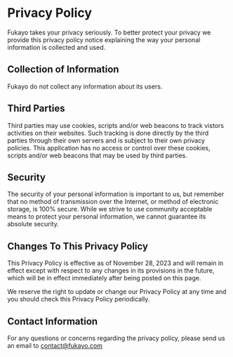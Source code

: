 # Privacy Policy

Fukayo takes your privacy seriously. To better protect your privacy we provide this privacy policy notice explaining the way your personal information is collected and used.


## Collection of Information

Fukayo do not collect any information about its users.  

## Third Parties

Third parties may use cookies, scripts and/or web beacons to track vistors activities on their websites. Such tracking is done directly by the third parties through their own servers and is subject to their own privacy policies. This application has no access or control over these cookies, scripts and/or web beacons that may be used by third parties.

## Security

The security of your personal information is important to us, but remember that no method of transmission over the Internet, or method of electronic storage, is 100% secure. While we strive to use community acceptable means to protect your personal information, we cannot guarantee its absolute security.

## Changes To This Privacy Policy

This Privacy Policy is effective as of November 28, 2023 and will remain in effect except with respect to any changes in its provisions in the future, which will be in effect immediately after being posted on this page.

We reserve the right to update or change our Privacy Policy at any time and you should check this Privacy Policy periodically.

## Contact Information

For any questions or concerns regarding the privacy policy, please send us an email to contact@fukayo.com
